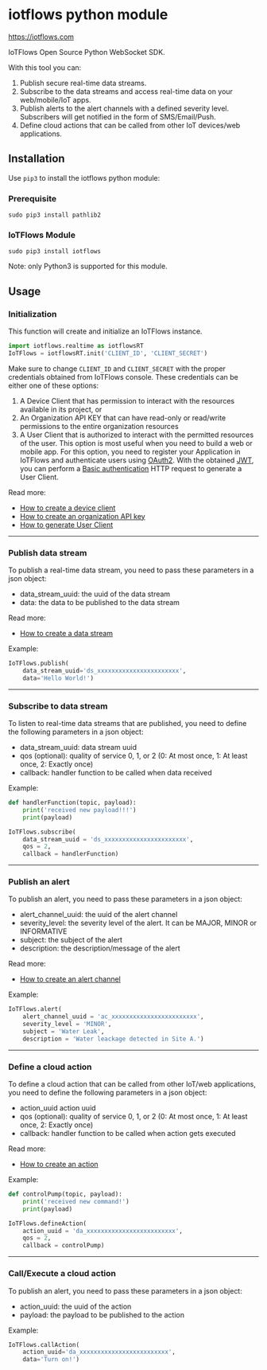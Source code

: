 # iotflows python module

https://iotflows.com

IoTFlows Open Source Python WebSocket SDK.

With this tool you can:
1. Publish secure real-time data streams.
2. Subscribe to the data streams and access real-time data on your web/mobile/IoT apps.
3. Publish alerts to the alert channels with a defined severity level. Subscribers will get notified in the form of SMS/Email/Push.
4. Define cloud actions that can be called from other IoT devices/web applications.

## Installation
Use `pip3` to install the iotflows python module:

### Prerequisite
```
sudo pip3 install pathlib2
```

### IoTFlows Module
```
sudo pip3 install iotflows
```

Note: only Python3 is supported for this module.

## Usage

### Initialization
This function will create and initialize an IoTFlows instance.

```python
import iotflows.realtime as iotflowsRT
IoTFlows = iotflowsRT.init('CLIENT_ID', 'CLIENT_SECRET')
```

Make sure to change `CLIENT_ID` and `CLIENT_SECRET` with the proper credentials obtained from IoTFlows console. 
These credentials can be either one of these options:
1. A Device Client that has permission to interact with the resources available in its project, or
2. An Organization API KEY that can have read-only or read/write permissions to the entire organization resources
3. A User Client that is authorized to interact with the permitted resources of the user. This option is most useful when you need to build a web or mobile app. For this option, you need to register your Application in IoTFlows and authenticate users using [OAuth2](https://oauth.net/2). With the obtained [JWT](https://jwt.io/), you can perform a [Basic authentication](https://en.wikipedia.org/wiki/Basic_access_authentication) HTTP request to generate a User Client.

Read more:
- [How to create a device client](https://docs.iotflows.com/iotflows-platform/creating-a-device-client) 
- [How to create an organization API key](https://docs.iotflows.com/iotflows-platform/creating-an-organization-api-key)
- [How to generate User Client](https://rest-api-docs.iotflows.com/#tag/Users/paths/~1v1~1users~1authorize/get)

---

### Publish data stream
To publish a real-time data stream, you need to pass these parameters in a json object:

- data_stream_uuid: the uuid of the data stream
- data: the data to be published to the data stream

Read more:
- [How to create a data stream](https://docs.iotflows.com/iotflows-platform/creating-a-data-stream)

Example:
```python
IoTFlows.publish(
    data_stream_uuid='ds_xxxxxxxxxxxxxxxxxxxxxxx', 
    data='Hello World!')
```

---

### Subscribe to data stream
To listen to real-time data streams that are published, you need to define the following parameters in a json object:

- data_stream_uuid: data stream uuid
- qos (optional): quality of service 0, 1, or 2 (0: At most once, 1: At least once, 2: Exactly once)
- callback: handler function to be called when data received

Example:
```python
def handlerFunction(topic, payload):
    print('received new payload!!!')
    print(payload)

IoTFlows.subscribe(
    data_stream_uuid = 'ds_xxxxxxxxxxxxxxxxxxxxxxx',        
    qos = 2,
    callback = handlerFunction)
```

---

### Publish an alert
To publish an alert, you need to pass these parameters in a json object:

- alert_channel_uuid: the uuid of the alert channel
- severity_level: the severity level of the alert. It can be MAJOR, MINOR or INFORMATIVE
- subject: the subject of the alert
- description: the description/message of the alert

Read more:
- [How to create an alert channel](https://docs.iotflows.com/iotflows-platform/alert-channel#creating-an-alert-channel)

Example:
```python
IoTFlows.alert(
    alert_channel_uuid = 'ac_xxxxxxxxxxxxxxxxxxxxxxxx',
    severity_level = 'MINOR',
    subject = 'Water Leak',
    description = 'Water leackage detected in Site A.')
```
---

### Define a cloud action
To define a cloud action that can be called from other IoT/web applications, you need to define the following parameters in a json object:

- action_uuid action uuid
- qos (optional): quality of service 0, 1, or 2 (0: At most once, 1: At least once, 2: Exactly once)
- callback: handler function to be called when action gets executed

Read more:
- [How to create an action](https://docs.iotflows.com/iotflows-platform/creating-an-action)

Example:
```python
def controlPump(topic, payload):
    print('received new command!')
    print(payload)

IoTFlows.defineAction(
    action_uuid = 'da_xxxxxxxxxxxxxxxxxxxxxxxxx',        
    qos = 2,
    callback = controlPump)
```

---

### Call/Execute a cloud action
To publish an alert, you need to pass these parameters in a json object:

- action_uuid: the uuid of the action
- payload: the payload to be published to the action

Example:
```python
IoTFlows.callAction(
    action_uuid='da_xxxxxxxxxxxxxxxxxxxxxxxxx', 
    data='Turn on!')
```

